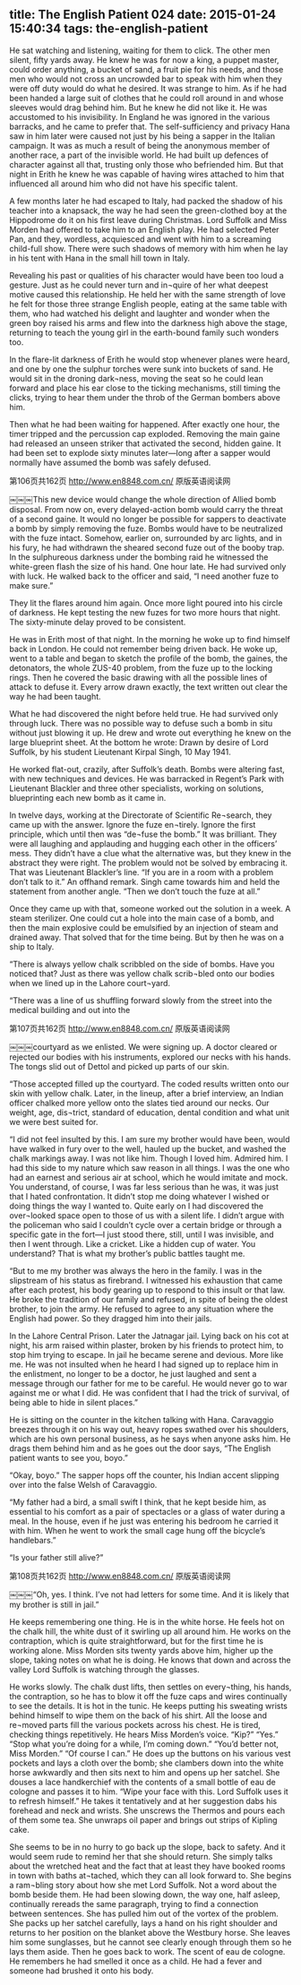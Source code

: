 title: The English Patient 024
date: 2015-01-24 15:40:34
tags: the-english-patient
---

He sat watching and listening, waiting for them to click. The other men silent, fifty yards away. He knew he was for now a king, a puppet master, could order anything, a bucket of sand, a fruit pie for his needs, and those men who would not cross an uncrowded bar to speak with him when they were off duty would do what he desired. It was strange to him. As if he had been handed a large suit of clothes that he could roll around in and whose sleeves would drag behind him. But he knew he did not like it. He was accustomed to his invisibility. In England he was ignored in the various barracks, and he came to prefer that. The self-sufficiency and privacy Hana saw in him later were caused not just by his being a sapper in the Italian campaign. It was as much a result of being the anonymous member of another race, a part of the invisible world. He had built up defences of character against all that, trusting only those who befriended him. But that night in Erith he knew he was capable of having wires attached to him that influenced all around him who did not have his specific talent.

A few months later he had escaped to Italy, had packed the shadow of his teacher into a knapsack, the way he had seen the green-clothed boy at the Hippodrome do it on his first leave during Christmas. Lord Suffolk and Miss Morden had offered to take him to an English play. He had selected Peter Pan, and they, wordless, acquiesced and went with him to a screaming child-full show. There were such shadows of memory with him when he lay in his tent with Hana in the small hill town in Italy.

Revealing his past or qualities of his character would have been too loud a gesture. Just as he could never turn and in¬quire of her what deepest motive caused this relationship. He held her with the same strength of love he felt for those three strange English people, eating at the same table with them, who had watched his delight and laughter and wonder when the green boy raised his arms and flew into the darkness high above the stage, returning to teach the young girl in the earth-bound family such wonders too.

In the flare-lit darkness of Erith he would stop whenever planes were heard, and one by one the sulphur torches were sunk into buckets of sand. He would sit in the droning dark¬ness, moving the seat so he could lean forward and place his ear close to the ticking mechanisms, still timing the clicks, trying to hear them under the throb of the German bombers above him.

Then what he had been waiting for happened. After exactly one hour, the timer tripped and the percussion cap exploded. Removing the main gaine had released an unseen striker that activated the second, hidden gaine. It had been set to explode sixty minutes later—long after a sapper would normally have assumed the bomb was safely defused.

第106页共162页 http://www.en8848.com.cn/ 原版英语阅读网

￼￼￼This new device would change the whole direction of Allied bomb disposal. From now on, every delayed-action bomb would carry the threat of a second gaine. It would no longer be possible for sappers to deactivate a bomb by simply removing the fuze. Bombs would have to be neutralized with the fuze intact. Somehow, earlier on, surrounded by arc lights, and in his fury, he had withdrawn the sheared second fuze out of the booby trap. In the sulphureous darkness under the bombing raid he witnessed the white-green flash the size of his hand. One hour late. He had survived only with luck. He walked back to the officer and said, “I need another fuze to make sure.”

They lit the flares around him again. Once more light poured into his circle of darkness. He kept testing the new fuzes for two more hours that night. The sixty-minute delay proved to be consistent.

He was in Erith most of that night. In the morning he woke up to find himself back in London. He could not remember being driven back. He woke up, went to a table and began to sketch the profile of the bomb, the gaines, the detonators, the whole ZUS-40 problem, from the fuze up to the locking rings. Then he covered the basic drawing with all the possible lines of attack to defuse it. Every arrow drawn exactly, the text written out clear the way he had been taught.

What he had discovered the night before held true. He had survived only through luck. There was no possible way to defuse such a bomb in situ without just blowing it up. He drew and wrote out everything he knew on the large blueprint sheet. At the bottom he wrote: Drawn by desire of Lord Suffolk, by his student Lieutenant Kirpal Singh, 10 May 1941.

He worked flat-out, crazily, after Suffolk’s death. Bombs were altering fast, with new techniques and devices. He was barracked in Regent’s Park with Lieutenant Blackler and three other specialists, working on solutions, blueprinting each new bomb as it came in.

In twelve days, working at the Directorate of Scientific Re¬search, they came up with the answer. Ignore the fuze en¬tirely. Ignore the first principle, which until then was “de¬fuse the bomb.” It was brilliant. They were all laughing and applauding and hugging each other in the officers’ mess. They didn’t have a clue what the alternative was, but they knew in the abstract they were right. The problem would not be solved by embracing it. That was Lieutenant Blackler’s line. “If you are in a room with a problem don’t talk to it.” An offhand remark. Singh came towards him and held the statement from another angle. “Then we don’t touch the fuze at all.”

Once they came up with that, someone worked out the solution in a week. A steam sterilizer. One could cut a hole into the main case of a bomb, and then the main explosive could be emulsified by an injection of steam and drained away. That solved that for the time being. But by then he was on a ship to Italy.

“There is always yellow chalk scribbled on the side of bombs. Have you noticed that? Just as there was yellow chalk scrib¬bled onto our bodies when we lined up in the Lahore court¬yard.

“There was a line of us shuffling forward slowly from the street into the medical building and out into the

第107页共162页 http://www.en8848.com.cn/ 原版英语阅读网

￼￼￼courtyard as we enlisted. We were signing up. A doctor cleared or rejected our bodies with his instruments, explored our necks with his hands. The tongs slid out of Dettol and picked up parts of our skin.

“Those accepted filled up the courtyard. The coded results written onto our skin with yellow chalk. Later, in the lineup, after a brief interview, an Indian officer chalked more yellow onto the slates tied around our necks. Our weight, age, dis¬trict, standard of education, dental condition and what unit we were best suited for.

“I did not feel insulted by this. I am sure my brother would have been, would have walked in fury over to the well, hauled up the bucket, and washed the chalk markings away. I was not like him. Though I loved him. Admired him. I had this side to my nature which saw reason in all things. I was the one who had an earnest and serious air at school, which he would imitate and mock. You understand, of course, I was far less serious than he was, it was just that I hated confrontation. It didn’t stop me doing whatever I wished or doing things the way I wanted to. Quite early on I had discovered the over¬looked space open to those of us with a silent life. I didn’t argue with the policeman who said I couldn’t cycle over a certain bridge or through a specific gate in the fort—I just stood there, still, until I was invisible, and then I went through. Like a cricket. Like a hidden cup of water. You understand? That is what my brother’s public battles taught me.

“But to me my brother was always the hero in the family. I was in the slipstream of his status as firebrand. I witnessed his exhaustion that came after each protest, his body gearing up to respond to this insult or that law. He broke the tradition of our family and refused, in spite of being the oldest brother, to join the army. He refused to agree to any situation where the English had power. So they dragged him into their jails.

In the Lahore Central Prison. Later the Jatnagar jail. Lying back on his cot at night, his arm raised within plaster, broken by his friends to protect him, to stop him trying to escape. In jail he became serene and devious. More like me. He was not insulted when he heard I had signed up to replace him in the enlistment, no longer to be a doctor, he just laughed and sent a message through our father for me to be careful. He would never go to war against me or what I did. He was confident that I had the trick of survival, of being able to hide in silent places.”

He is sitting on the counter in the kitchen talking with Hana. Caravaggio breezes through it on his way out, heavy ropes swathed over his shoulders, which are his own personal business, as he says when anyone asks him. He drags them behind him and as he goes out the door says, “The English patient wants to see you, boyo.”

“Okay, boyo.” The sapper hops off the counter, his Indian accent slipping over into the false Welsh of Caravaggio.

“My father had a bird, a small swift I think, that he kept beside him, as essential to his comfort as a pair of spectacles or a glass of water during a meal. In the house, even if he just was entering his bedroom he carried it with him. When he went to work the small cage hung off the bicycle’s handlebars.”

“Is your father still alive?”

第108页共162页 http://www.en8848.com.cn/ 原版英语阅读网

￼￼￼“Oh, yes. I think. I’ve not had letters for some time. And it is likely that my brother is still in jail.”

He keeps remembering one thing. He is in the white horse. He feels hot on the chalk hill, the white dust of it swirling up all around him. He works on the contraption, which is quite straightforward, but for the first time he is working alone. Miss Morden sits twenty yards above him, higher up the slope, taking notes on what he is doing. He knows that down and across the valley Lord Suffolk is watching through the glasses.

He works slowly. The chalk dust lifts, then settles on every¬thing, his hands, the contraption, so he has to blow it off the fuze caps and wires continually to see the details. It is hot in the tunic. He keeps putting his sweating wrists behind himself to wipe them on the back of his shirt. All the loose and re¬moved parts fill the various pockets across his chest. He is tired, checking things repetitively. He hears Miss Morden’s voice. “Kip?” “Yes.” “Stop what you’re doing for a while, I’m coming down.” “You’d better not, Miss Morden.” “Of course I can.” He does up the buttons on his various vest pockets and lays a cloth over the bomb; she clambers down into the white horse awkwardly and then sits next to him and opens up her satchel. She douses a lace handkerchief with the contents of a small bottle of eau de cologne and passes it to him. “Wipe your face with this. Lord Suffolk uses it to refresh himself.” He takes it tentatively and at her suggestion dabs his forehead and neck and wrists. She unscrews the Thermos and pours each of them some tea. She unwraps oil paper and brings out strips of Kipling cake.

She seems to be in no hurry to go back up the slope, back to safety. And it would seem rude to remind her that she should return. She simply talks about the wretched heat and the fact that at least they have booked rooms in town with baths at¬tached, which they can all look forward to. She begins a ram¬bling story about how she met Lord Suffolk. Not a word about the bomb beside them. He had been slowing down, the way one, half asleep, continually rereads the same paragraph, trying to find a connection between sentences. She has pulled him out of the vortex of the problem. She packs up her satchel carefully, lays a hand on his right shoulder and returns to her position on the blanket above the Westbury horse. She leaves him some sunglasses, but he cannot see clearly enough through them so he lays them aside. Then he goes back to work. The scent of eau de cologne. He remembers he had smelled it once as a child. He had a fever and someone had brushed it onto his body.

